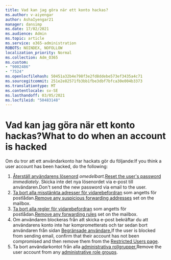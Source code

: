 ```yaml
---
title: Vad kan jag göra när ett konto hackas?
ms.author: v-aiyengar
author: AshaIyengar21
manager: dansimp
ms.date: 17/02/2021
ms.audience: Admin
ms.topic: article
ms.service: o365-administration
ROBOTS: NOINDEX, NOFOLLOW
localization_priority: Normal
ms.collection: Adm_O365
ms.custom:
- "9002486"
- "7524"
ms.openlocfilehash: 50451a32b4e798f3e2fd8ddebe573ef3435a4c71
ms.sourcegitcommit: 251e2e82571fb3bb1fbe3dbf7bfca30e004b3373
ms.translationtype: MT
ms.contentlocale: sv-SE
ms.lasthandoff: 03/05/2021
ms.locfileid: "50483148"
---
```

# <a name="what-to-do-when-an-account-is-hacked"></a><span data-ttu-id="1110c-102">Vad kan jag göra när ett konto hackas?</span><span class="sxs-lookup"><span data-stu-id="1110c-102">What to do when an account is hacked</span></span>

<span data-ttu-id="1110c-103">Om du tror att ett användarkonto har hackats gör du följande:</span><span class="sxs-lookup"><span data-stu-id="1110c-103">If you think a user account has been hacked, do the following:</span></span>

1. <span data-ttu-id="1110c-104">[Återställ användarens lösenord](https://go.microsoft.com/fwlink/?linkid=2103704) *omedelbart.*</span><span class="sxs-lookup"><span data-stu-id="1110c-104">[Reset the user's password](https://go.microsoft.com/fwlink/?linkid=2103704) *immediately*.</span></span> <span data-ttu-id="1110c-105">Skicka inte det nya lösenordet via e-post till användaren.</span><span class="sxs-lookup"><span data-stu-id="1110c-105">Don't send the new password via email to the user.</span></span>
1. <span data-ttu-id="1110c-106">[Ta bort alla misstänkta adresser för vidarebefordran](https://go.microsoft.com/fwlink/?linkid=2103705) som angetts för postlådan.</span><span class="sxs-lookup"><span data-stu-id="1110c-106">[Remove any suspicious forwarding addresses](https://go.microsoft.com/fwlink/?linkid=2103705) set on the mailbox.</span></span>
1. <span data-ttu-id="1110c-107">[Ta bort alla regler för vidarebefordran](https://go.microsoft.com/fwlink/?linkid=2103706) som angetts för postlådan.</span><span class="sxs-lookup"><span data-stu-id="1110c-107">[Remove any forwarding rules](https://go.microsoft.com/fwlink/?linkid=2103706) set on the mailbox.</span></span>
1. <span data-ttu-id="1110c-108">Om användaren blockeras från att skicka e-post bekräftar du att användarens konto inte har komprometterats och tar sedan bort användaren från sidan [Begränsade användare.](https://go.microsoft.com/fwlink/?linkid=2103706)</span><span class="sxs-lookup"><span data-stu-id="1110c-108">If the user is blocked from sending email, confirm that their account has not been compromised and then remove them from the [Restricted Users page](https://go.microsoft.com/fwlink/?linkid=2103706).</span></span>
1. <span data-ttu-id="1110c-109">Ta bort användarkontot från alla [administrativa rollgrupper.](https://go.microsoft.com/fwlink/?linkid=2092294)</span><span class="sxs-lookup"><span data-stu-id="1110c-109">Remove the user account from any [administrative role groups](https://go.microsoft.com/fwlink/?linkid=2092294).</span></span>